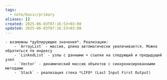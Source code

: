 ```yaml
---
tags:
  - note/basic/primary
aliases: []
created: 2025-06-03T07:16:53+03:00
updated: 2025-06-03T07:16:53+03:00
---
```

	- возможны *дублирующие значения*. Реализации:
		- `ArrayList` - массив, длина автоматически увеличивается. Можно обратиться по индексу
		- `LinkedList` - узлы с данными + ссылки на следующий и предыдущий узел
		- `Vector` - динамический массив объектов с синхронизированными методами
		- `Stack` - реализация стека *LIFO* (Last Input First Output)

